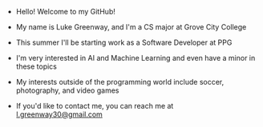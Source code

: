 - Hello! Welcome to my GitHub!
- My name is Luke Greenway, and I'm a CS major at Grove City College
- This summer I'll be starting work as a Software Developer at PPG
- I'm very interested in AI and Machine Learning and even have a minor in these topics
- My interests outside of the programming world include soccer, photography, and video games


- If you'd like to contact me, you can reach me at l.greenway30@gmail.com
